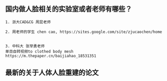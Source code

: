  ## 国内做人脸相关的实验室或者老师有哪些？
 
 ```
 1. 浙大CAD&CG 周昆老师
 
 2. 周老师的学生 chen cao, https://sites.google.com/site/zjucaochen/home
 
 
 3. 中科大 张举勇老师
 单目自转视频to clothed body mesh https://m.thepaper.cn/baijiahao_18531351
 
 ```
 
 
 ## 最新的关于人体人脸重建的论文
 
 ```
 
 ```
